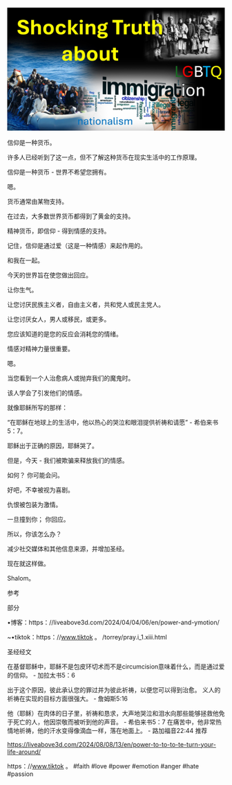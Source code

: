 ![Video cover image](./cover.jpg)

信仰是一种货币。

许多人已经听到了这一点，但不了解这种货币在现实生活中的工作原理。

信仰是一种货币 - 世界不希望您拥有。

嗯。

货币通常由某物支持。

在过去，大多数世界货币都得到了黄金的支持。

精神货币，即信仰 - 得到情感的支持。

记住，信仰是通过爱（这是一种情感）来起作用的。

和我在一起。

今天的世界旨在使您做出回应。

让你生气。

让您讨厌民族主义者，自由主义者，共和党人或民主党人。

让您讨厌女人，男人或移民，或更多。

您应该知道的是您的反应会消耗您的情绪。

情感对精神力量很重要。

嗯。

当您看到一个人治愈病人或抛弃我们的魔鬼时。

该人学会了引发他们的情感。

就像耶稣所写的那样：

“在耶稣在地球上的生活中，他以热心的哭泣和眼泪提供祈祷和请愿”  - 希伯来书5：7。

耶稣出于正确的原因，耶稣哭了。

但是，今天 - 我们被欺骗来释放我们的情感。

如何？ 你可能会问。

好吧，不幸被视为喜剧。

仇恨被包装为激情。

一旦撞到你； 你回应。

所以，你该怎么办？

减少社交媒体和其他信息来源，并增加圣经。

现在就这样做。

Shalom。


参考

部分

•博客：https：//liveabove3d.com/2024/04/04/06/en/power-and-ymotion/

~•tiktok：https：//www.tiktok 。 /torrey/pray.i_1.xiii.html

圣经经文

在基督耶稣中，耶稣不是包皮环切术而不是circumcision意味着什么，而是通过爱的信仰。 - 加拉太书5：6


出于这个原因，彼此承认您的罪过并为彼此祈祷，以便您可以得到治愈。 义人的祈祷在实现的目标方面很强大。 - 詹姆斯5:16

他（耶稣）在肉体的日子里，祈祷和恳求，大声地哭泣和泪水向那些能够拯救他免于死亡的人，他因崇敬而被听到他的声音。 - 希伯来书5：7
在痛苦中，他非常热情地祈祷，他的汗水变得像滴血一样，落在地面上。 - 路加福音22:44
推荐

https://liveabove3d.com/2024/08/08/13/en/power-to-to-to-te-turn-your-life-around/


https：//www.tiktok 。 #faith #love #power #emotion #anger #hate #passion



